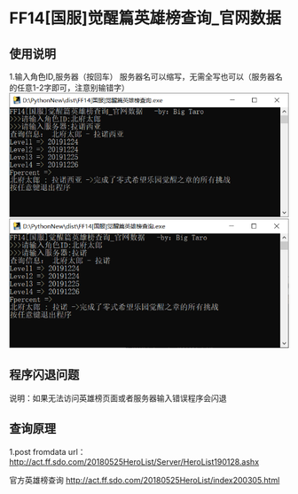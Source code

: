 # FF14[国服]觉醒篇英雄榜查询_官网数据   
## 使用说明
1.输入角色ID,服务器（按回车） 
服务器名可以缩写，无需全写也可以（服务器名的任意1-2字即可，注意别输错字）  
 ![运行实况1](https://github.com/itholl/PythonNew/blob/master/FF14yxb/%E7%A4%BA%E4%BE%8B1.png)      
 ![运行实况2](https://github.com/itholl/PythonNew/blob/master/FF14yxb/%E7%A4%BA%E4%BE%8B2.png)   
 

## 程序闪退问题  
说明：如果无法访问英雄榜页面或者服务器输入错误程序会闪退    

## 查询原理  
1.post fromdata  url：http://act.ff.sdo.com/20180525HeroList/Server/HeroList190128.ashx   

官方英雄榜查询 http://act.ff.sdo.com/20180525HeroList/index200305.html  
